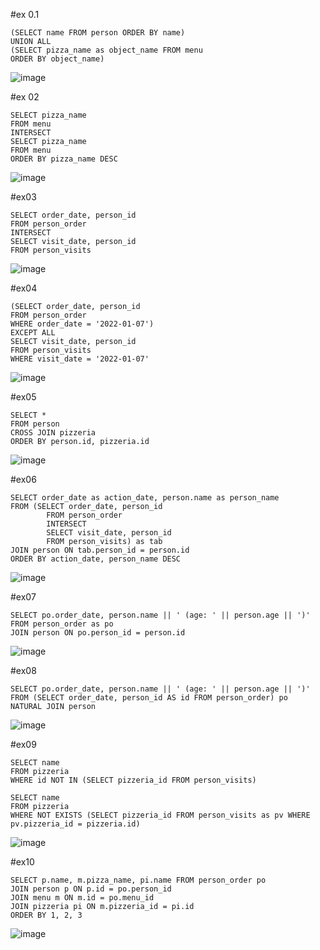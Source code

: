 #ex 0.1

```
(SELECT name FROM person ORDER BY name)
UNION ALL
(SELECT pizza_name as object_name FROM menu
ORDER BY object_name)
```

![image](https://github.com/ilyx666/SQL/assets/113046049/ab9d6ed6-9d7e-40ec-861f-bdd5c560fe8d)


#ex 02

```
SELECT pizza_name 
FROM menu
INTERSECT 
SELECT pizza_name  
FROM menu
ORDER BY pizza_name DESC
```

![image](https://github.com/ilyx666/SQL/assets/113046049/80c072a7-1373-4f75-82bf-bd448fa44eef)

#ex03
```
SELECT order_date, person_id
FROM person_order
INTERSECT 
SELECT visit_date, person_id 
FROM person_visits
```

![image](https://github.com/ilyx666/SQL/assets/113046049/4f34316b-a751-4d42-abfe-db027256e1a2)

#ex04

```
(SELECT order_date, person_id 
FROM person_order
WHERE order_date = '2022-01-07')
EXCEPT ALL
SELECT visit_date, person_id
FROM person_visits
WHERE visit_date = '2022-01-07'
```

![image](https://github.com/ilyx666/SQL/assets/113046049/d754dd6d-f104-4a80-8404-819bb920d0c1)

#ex05

```
SELECT *
FROM person
CROSS JOIN pizzeria
ORDER BY person.id, pizzeria.id
```

![image](https://github.com/ilyx666/SQL/assets/113046049/fc465044-9d9d-4e35-9ef5-1c5a57af511b)


#ex06

```
SELECT order_date as action_date, person.name as person_name
FROM (SELECT order_date, person_id
		FROM person_order
		INTERSECT 
		SELECT visit_date, person_id 
		FROM person_visits) as tab
JOIN person ON tab.person_id = person.id
ORDER BY action_date, person_name DESC
```

![image](https://github.com/ilyx666/SQL/assets/113046049/28d3aa69-64cc-46f6-9b20-8172bd47d25e)

#ex07

```
SELECT po.order_date, person.name || ' (age: ' || person.age || ')'
FROM person_order as po
JOIN person ON po.person_id = person.id
```

![image](https://github.com/ilyx666/SQL/assets/113046049/2459606e-4e66-46f3-9a47-f3afa619bd99)


#ex08

```
SELECT po.order_date, person.name || ' (age: ' || person.age || ')'
FROM (SELECT order_date, person_id AS id FROM person_order) po
NATURAL JOIN person 
```

![image](https://github.com/ilyx666/SQL/assets/113046049/86848731-91f2-469e-99f2-ee42ca87bb27)

#ex09

```
SELECT name
FROM pizzeria
WHERE id NOT IN (SELECT pizzeria_id FROM person_visits)
```

```
SELECT name
FROM pizzeria
WHERE NOT EXISTS (SELECT pizzeria_id FROM person_visits as pv WHERE pv.pizzeria_id = pizzeria.id)
```

![image](https://github.com/ilyx666/SQL/assets/113046049/34ed873b-e84c-44f1-8ce1-b98defb7035d)


#ex10

```
SELECT p.name, m.pizza_name, pi.name FROM person_order po
JOIN person p ON p.id = po.person_id
JOIN menu m ON m.id = po.menu_id
JOIN pizzeria pi ON m.pizzeria_id = pi.id
ORDER BY 1, 2, 3
```

![image](https://github.com/ilyx666/SQL/assets/113046049/2ec4865a-472b-4196-9e48-66bfa5684c96)

